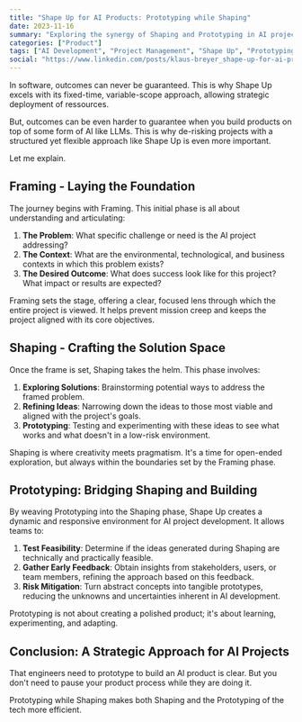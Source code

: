 ```yaml
---
title: "Shape Up for AI Products: Prototyping while Shaping"
date: 2023-11-16
summary: "Exploring the synergy of Shaping and Prototyping in AI project management using Shape Up methodology."
categories: ["Product"]
tags: ["AI Development", "Project Management", "Shape Up", "Prototyping"]
social: "https://www.linkedin.com/posts/klaus-breyer_shape-up-for-ai-products-prototyping-while-activity-7132273349451223040-E20s"
---
```


In software, outcomes can never be guaranteed. This is why Shape Up excels with its fixed-time, variable-scope approach, allowing strategic deployment of ressources.

But, outcomes can be even harder to guarantee when you build products on top of some form of AI like LLMs.
This is why de-risking projects with a structured yet flexible approach like Shape Up is even more important.

Let me explain.

## Framing - Laying the Foundation

The journey begins with Framing. This initial phase is all about understanding and articulating:

1. **The Problem**: What specific challenge or need is the AI project addressing?
2. **The Context**: What are the environmental, technological, and business contexts in which this problem exists?
3. **The Desired Outcome**: What does success look like for this project? What impact or results are expected?

Framing sets the stage, offering a clear, focused lens through which the entire project is viewed. It helps prevent mission creep and keeps the project aligned with its core objectives.

## Shaping - Crafting the Solution Space

Once the frame is set, Shaping takes the helm. This phase involves:

1. **Exploring Solutions**: Brainstorming potential ways to address the framed problem.
2. **Refining Ideas**: Narrowing down the ideas to those most viable and aligned with the project's goals.
3. **Prototyping**: Testing and experimenting with these ideas to see what works and what doesn't in a low-risk environment.

Shaping is where creativity meets pragmatism. It's a time for open-ended exploration, but always within the boundaries set by the Framing phase.

## Prototyping: Bridging Shaping and Building

By weaving Prototyping into the Shaping phase, Shape Up creates a dynamic and responsive environment for AI project development. It allows teams to:

1. **Test Feasibility**: Determine if the ideas generated during Shaping are technically and practically feasible.
2. **Gather Early Feedback**: Obtain insights from stakeholders, users, or team members, refining the approach based on this feedback.
3. **Risk Mitigation**: Turn abstract concepts into tangible prototypes, reducing the unknowns and uncertainties inherent in AI development.

Prototyping is not about creating a polished product; it's about learning, experimenting, and adapting.

## Conclusion: A Strategic Approach for AI Projects

That engineers need to prototype to build an AI product is clear. But you don't need to pause your product process while they are doing it.

Prototyping while Shaping makes both Shaping and the Prototyping of the tech more efficient.
